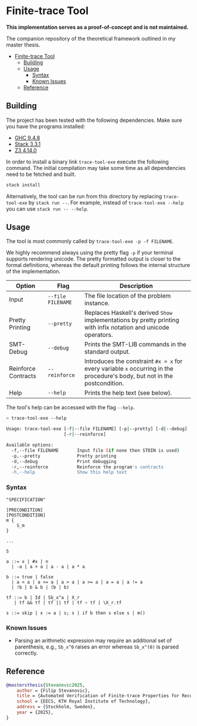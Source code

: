 # Finite-trace Tool

**This implementation serves as a proof-of-concept and is not maintained.**

The companion repository of the theoretical framework outlined in my master thesis.

- [Finite-trace Tool](#finite-trace-tool)
  - [Building](#building)
  - [Usage](#usage)
    - [Syntax](#syntax)
    - [Known Issues](#known-issues)
  - [Reference](#reference)

## Building

The project has been tested with the following dependencies.
Make sure you have the programs installed:

- [GHC 9.4.8](https://www.haskell.org/ghc/)
- [Stack 3.3.1](https://docs.haskellstack.org/en/stable/)
- [Z3 4.14.0](https://github.com/Z3Prover/z3)

In order to install a binary link `trace-tool-exe` execute the following command.
The initial compilation may take some time as all dependencies need to be fetched and built.

```sh
stack install
```

Alternatively, the tool can be run from this directory by replacing `trace-tool-exe` by `stack run --`.
For example, instead of `trace-tool-exe --help` you can use `stack run -- --help`.

## Usage

The tool is most commonly called by `trace-tool-exe -p -f FILENAME`.

We highly recommend always using the pretty flag `-p` if your terminal supports rendering unicode.
The pretty formatted output is closer to the formal definitions, whereas the default printing follows the internal structure of the implementation.

| Option | Flag | Description |
| - | - | - |
| Input | `--file FILENAME` | The file location of the problem instance. |
| Pretty Printing | `--pretty` | Replaces Haskell's derived `Show` implementations by pretty printing with infix notation and unicode operators. |
| SMT-Debug | `--debug` | Prints the SMT-LIB commands in the standard output. |
| Reinforce Contracts | `--reinforce` | Introduces the constraint `#x = x` for every variable `x` occurring in the procedure's body, but not in the postcondition. |
| Help | `--help` | Prints the help text (see below). |

The tool's help can be accessed with the flag `--help`.

```sh
> trace-tool-exe --help

Usage: trace-tool-exe [-f|--file FILENAME] [-p|--pretty] [-d|--debug] 
                      [-r|--reinforce]

Available options:
  -f,--file FILENAME       Input file (if none then STDIN is used)
  -p,--pretty              Pretty printing
  -d,--debug               Print debugging
  -r,--reinforce           Reinforce the program's contracts
  -h,--help                Show this help text
```

### Syntax

```rec
"SPECIFICATION"

[PRECONDITION]
[POSTCONDITION]
m {
    S_m
}

...

S
```

```grammar
a ::= x | #x | n
  | -a | a + a | a - a | a * a
```

```grammar
b ::= true | false
  | a < a | a <= a | a > a | a >= a | a = a | a != a 
  | !b | b & b | (b | b)
```

```grammar
tf ::= b | Id | Sb_x^a | X_r 
   | tf && tf | tf || tf | tf ~ tf | \X_r.tf
```

```grammar
s ::= skip | x := a | s; s | if b then s else s | m()
```

### Known Issues

- Parsing an arithmetic expression may require an additional set of parenthesis, e.g., `Sb_x^0` raises an error whereas `Sb_x^(0)` is parsed correctly.

## Reference

```bibtex
@mastersthesis{Stevanovic2025,
    author = {Filip Stevanovic},
    title = {Automated Verification of Finite-trace Properties for Recursive Programs},
    school = {EECS, KTH Royal Institute of Technology},
    address = {Stockholm, Sweden},
    year = {2025},
}
```
